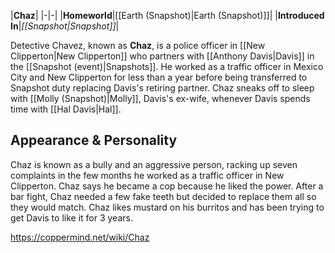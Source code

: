 |**Chaz**|
|-|-|
|**Homeworld**|[[Earth (Snapshot)\|Earth (Snapshot)]]|
|**Introduced In**|*[[Snapshot\|Snapshot]]*|

Detective Chavez, known as **Chaz**, is a police officer in [[New Clipperton\|New Clipperton]] who partners with [[Anthony Davis\|Davis]] in the [[Snapshot (event)\|Snapshots]]. He worked as a traffic officer in Mexico City and New Clipperton for less than a year before being transferred to Snapshot duty replacing Davis's retiring partner. 
Chaz sneaks off to sleep with [[Molly (Snapshot)\|Molly]], Davis's ex-wife, whenever Davis spends time with [[Hal Davis\|Hal]].

## Appearance & Personality
Chaz is known as a bully and an aggressive person, racking up seven complaints in the few months he worked as a traffic officer in New Clipperton. Chaz says he became a cop because he liked the power. After a bar fight, Chaz needed a few fake teeth but decided to replace them all so they would match.
Chaz likes mustard on his burritos and has been trying to get Davis to like it for 3 years.



https://coppermind.net/wiki/Chaz